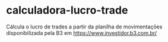 # calculadora-lucro-trade
Cálcula o lucro de trades a partir da planilha de movimentações disponibilizada pela B3 em https://www.investidor.b3.com.br/
